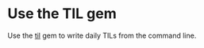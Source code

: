 # Use the TIL gem

Use the [til](https://github.com/pjambet/til-rb/) gem to write daily TILs from
the command line.
